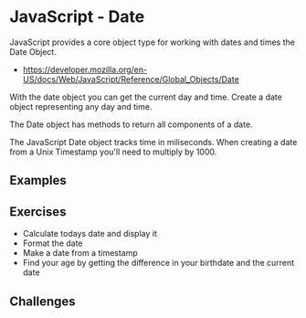 # JavaScript - Date

JavaScript provides a core object type for working with dates and times the Date Object. 

- https://developer.mozilla.org/en-US/docs/Web/JavaScript/Reference/Global_Objects/Date

With the date object you can get the current day and 
time. Create a date object representing any day and 
time. 

The Date object has methods to return all components of
a date. 

The JavaScript Date object tracks time in miliseconds.
When creating a date from a Unix Timestamp you'll 
need to multiply by 1000.

## Examples



## Exercises 

- Calculate todays date and display it
- Format the date
- Make a date from a timestamp
- Find your age by getting the difference in your birthdate and the current date

## Challenges 

